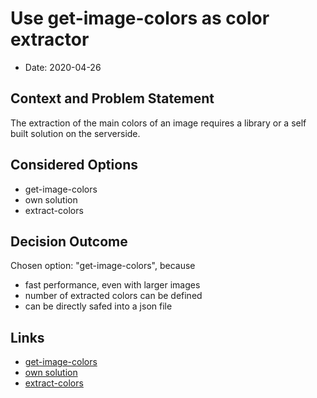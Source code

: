 # Use get-image-colors as color extractor

* Date: 2020-04-26

## Context and Problem Statement

The extraction of the main colors of an image requires a library or a self built solution on the serverside.

## Considered Options

* get-image-colors
* own solution
* extract-colors

## Decision Outcome

Chosen option: "get-image-colors", because 
* fast performance, even with larger images
* number of extracted colors can be defined
* can be directly safed into a json file

## Links
* [get-image-colors](https://www.npmjs.com/package/get-image-colors)
* [own solution](https://github.com/mi-classroom/mi-web-technologien-beiboot-ss2020-astrutz/blob/master/modules/colorMapper/index.js)
* [extract-colors](https://www.npmjs.com/package/extract-colors)